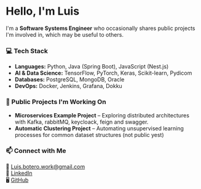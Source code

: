 # Hello, I'm Luis 

I'm a **Software Systems Engineer** who occasionally shares public projects I'm involved in, which may be useful to others.

### 💻 Tech Stack
- **Languages:** Python, Java (Spring Boot), JavaScript (Nest.js)  
- **AI & Data Science:** TensorFlow, PyTorch, Keras, Scikit-learn, Pydicom
- **Databases:** PostgreSQL, MongoDB, Oracle 
- **DevOps:** Docker, Jenkins, Grafana, Dokku  

### 🔬 Public Projects I'm Working On  
- **Microservices Example Project** – Exploring distributed architectures with Kafka, rabbitMQ, keycloack, feign and swagger.    
- **Automatic Clustering Project** – Automating unsupervised learning processes for common dataset structures (not public yest)    

### 📫 Connect with Me
📧 [Luis.botero.work@gmail.com](mailto:Luis.botero.work@gmail.com)  
🔗 [LinkedIn](https://www.linkedin.com/in/luis-fernando-botero/)  
🖥️ [GitHub](https://github.com/yourgithub)  


